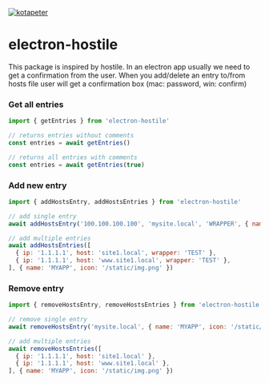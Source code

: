 [![kotapeter](https://circleci.com/gh/kotapeter/electron-hostile.svg?style=shield)](<https://app.circleci.com/pipelines/github/kotapeter/electron-hostile>)


# electron-hostile

This package is inspired by hostile. In an electron app usually we need to get a confirmation from the user.
When you add/delete an entry to/from hosts file user will get a confirmation box (mac: password, win: confirm)

### Get all entries

``` javascript
import { getEntries } from 'electron-hostile'

// returns entries without comments
const entries = await getEntries()

// returns all entries with comments
const entries = await getEntries(true)
```

### Add new entry
``` javascript
import { addHostsEntry, addHostsEntries } from 'electron-hostile'

// add single entry
await addHostsEntry('100.100.100.100', 'mysite.local', 'WRAPPER', { name: 'MYAPP', icon: '/static/img.png' })

// add multiple entries
await addHostsEntries([
  { ip: '1.1.1.1', host: 'site1.local', wrapper: 'TEST' },
  { ip: '1.1.1.1', host: 'www.site1.local', wrapper: 'TEST' },
], { name: 'MYAPP', icon: '/static/img.png' })
```

### Remove entry
``` javascript
import { removeHostsEntry, removeHostsEntries } from 'electron-hostile'

// remove single entry
await removeHostsEntry('mysite.local', { name: 'MYAPP', icon: '/static/img.png' })

// add multiple entries
await removeHostsEntries([
  { ip: '1.1.1.1', host: 'site1.local' },
  { ip: '1.1.1.1', host: 'www.site1.local' },
], { name: 'MYAPP', icon: '/static/img.png' })
```
